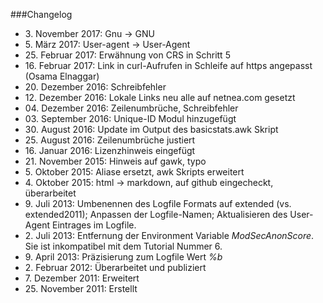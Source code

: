 ###Changelog

* 3\. November 2017: Gnu -> GNU
* 5\. März 2017: User-agent -> User-Agent
* 25\. Februar 2017: Erwähnung von CRS in Schritt 5
* 16\. Februar 2017: Link in curl-Aufrufen in Schleife auf https angepasst (Osama Elnaggar)
* 20\. Dezember 2016: Schreibfehler
* 12\. Dezember 2016: Lokale Links neu alle auf netnea.com gesetzt
* 04\. Dezember 2016: Zeilenumbrüche, Schreibfehler
* 03\. September 2016: Unique-ID Modul hinzugefügt
* 30\. August 2016: Update im Output des basicstats.awk Skript
* 25\. August 2016: Zeilenumbrüche justiert
* 16\. Januar 2016: Lizenzhinweis eingefügt
* 21\. November 2015: Hinweis auf gawk, typo
* 5\. Oktober 2015: Aliase ersetzt, awk Skripts erweitert
* 4\. Oktober 2015: html -> markdown, auf github eingecheckt, überarbeitet
* 9\. Juli 2013: Umbenennen des Logfile Formats auf extended (vs. extended2011); Anpassen der Logfile-Namen; Aktualisieren des User-Agent Eintrages im Logfile.
* 2\. Juli 2013: Entfernung der Environment Variable _ModSecAnonScore_. Sie ist inkompatibel mit dem Tutorial Nummer 6.
* 9\. April 2013: Präzisierung zum Logfile Wert _%b_
* 2\. Februar 2012: Überarbeitet und publiziert
* 7\. Dezember 2011: Erweitert
* 25\. November 2011: Erstellt

